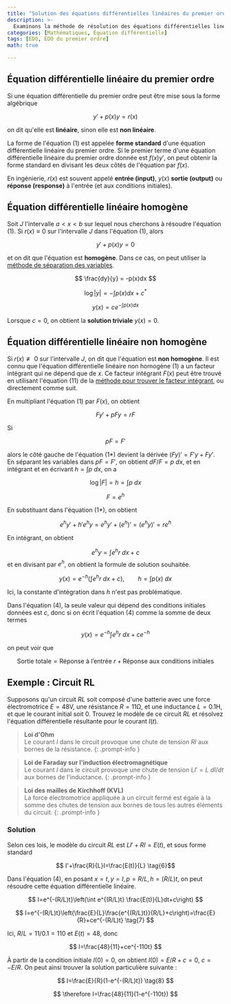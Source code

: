 ```yaml
---
title: "Solution des équations différentielles linéaires du premier ordre"
description: >-
  Examinons la méthode de résolution des équations différentielles linéaires du premier ordre.
categories: [Mathématiques, Équation différentielle]
tags: [EDO, EDO du premier ordre]
math: true

---
```


## Équation différentielle linéaire du premier ordre
Si une équation différentielle du premier ordre peut être mise sous la forme algébrique

$$ y'+p(x)y=r(x) \tag{1} $$

on dit qu'elle est **linéaire**, sinon elle est **non linéaire**.

La forme de l'équation (1) est appelée **forme standard** d'une équation différentielle linéaire du premier ordre. Si le premier terme d'une équation différentielle linéaire du premier ordre donnée est $f(x)y'$, on peut obtenir la forme standard en divisant les deux côtés de l'équation par $f(x)$.

En ingénierie, $r(x)$ est souvent appelé **entrée (input)**, $y(x)$ **sortie (output)** ou **réponse (response)** à l'entrée (et aux conditions initiales).

## Équation différentielle linéaire homogène
Soit $J$ l'intervalle $a<x<b$ sur lequel nous cherchons à résoudre l'équation (1). Si $r(x)\equiv 0$ sur l'intervalle $J$ dans l'équation (1), alors

$$ y'+p(x)y=0 \tag{2}$$

et on dit que l'équation est **homogène**. Dans ce cas, on peut utiliser la [méthode de séparation des variables](/posts/Separation-of-Variables/).

$$ \frac{dy}{y} = -p(x)dx $$

$$ \log |y| = -\int p(x)dx + c^* $$

$$ y(x) = ce^{-\int p(x)dx} \tag{3}$$

Lorsque $c=0$, on obtient la **solution triviale** $y(x)=0$.

## Équation différentielle linéaire non homogène
Si $r(x)\not\equiv 0$ sur l'intervalle $J$, on dit que l'équation est **non homogène**. Il est connu que l'équation différentielle linéaire non homogène (1) a un facteur intégrant qui ne dépend que de $x$. Ce facteur intégrant $F(x)$ peut être trouvé en utilisant l'équation (11) de la [méthode pour trouver le facteur intégrant](/posts/Exact-Differential-Equation-and-Integrating-Factor/#méthode-pour-trouver-le-facteur-intégrant), ou directement comme suit.

En multipliant l'équation (1) par $F(x)$, on obtient

$$ Fy'+pFy=rF \tag{1*} $$

Si

$$ pF=F' $$

alors le côté gauche de l'équation (1*) devient la dérivée $(Fy)'=F'y+Fy'$. En séparant les variables dans $pF=F'$, on obtient $dF/F=p\ dx$, et en intégrant et en écrivant $h=\int p\ dx$, on a

$$ \log |F|=h=\int p\ dx $$

$$ F = e^h $$

En substituant dans l'équation (1*), on obtient

$$ e^hy'+h'e^hy=e^hy'+(e^h)'=(e^hy)'=re^h $$

En intégrant, on obtient

$$ e^hy=\int e^hr\ dx + c $$
et en divisant par $e^h$, on obtient la formule de solution souhaitée.

$$ y(x)=e^{-h}\left(\int e^hr\ dx + c\right),\qquad h=\int p(x)\ dx \tag{4} $$

Ici, la constante d'intégration dans $h$ n'est pas problématique.

Dans l'équation (4), la seule valeur qui dépend des conditions initiales données est $c$, donc si on écrit l'équation (4) comme la somme de deux termes

$$ y(x)=e^{-h}\int e^hr\ dx + ce^{-h} \tag{4*} $$

on peut voir que

$$ \text{Sortie totale}=\text{Réponse à l'entrée }r+\text{Réponse aux conditions initiales} \tag{5} $$

## Exemple : Circuit RL
Supposons qu'un circuit $RL$ soit composé d'une batterie avec une force électromotrice $E=48\textrm{V}$, une résistance $R=11\mathrm{\Omega}$, et une inductance $L=0.1\text{H}$, et que le courant initial soit 0. Trouvez le modèle de ce circuit $RL$ et résolvez l'équation différentielle résultante pour le courant $I(t)$.
> **Loi d'Ohm**  
> Le courant $I$ dans le circuit provoque une chute de tension $RI$ aux bornes de la résistance.
{: .prompt-info }

> **Loi de Faraday sur l'induction électromagnétique**  
> Le courant $I$ dans le circuit provoque une chute de tension $LI'=L\ dI/dt$ aux bornes de l'inductance.
{: .prompt-info }

> **Loi des mailles de Kirchhoff (KVL)**  
> La force électromotrice appliquée à un circuit fermé est égale à la somme des chutes de tension aux bornes de tous les autres éléments du circuit.
{: .prompt-info }

### Solution
Selon ces lois, le modèle du circuit $RL$ est $LI'+RI=E(t)$, et sous forme standard

$$ I'+\frac{R}{L}I=\frac{E(t)}{L} \tag{6}$$

Dans l'équation (4), en posant $x=t, y=I, p=R/L, h=(R/L)t$, on peut résoudre cette équation différentielle linéaire.

$$ I=e^{-(R/L)t}\left(\int e^{(R/L)t} \frac{E(t)}{L}dt+c\right) $$

$$ I=e^{-(R/L)t}\left(\frac{E}{L}\frac{e^{(R/L)t}}{R/L}+c\right)=\frac{E}{R}+ce^{-(R/L)t} \tag{7} $$

Ici, $R/L=11/0.1=110$ et $E(t)=48$, donc

$$ I=\frac{48}{11}+ce^{-110t} $$

À partir de la condition initiale $I(0)=0$, on obtient $I(0)=E/R+c=0$, $c=-E/R$. On peut ainsi trouver la solution particulière suivante :

$$ I=\frac{E}{R}(1-e^{-(R/L)t}) \tag{8} $$

$$ \therefore I=\frac{48}{11}(1-e^{-110t}) $$